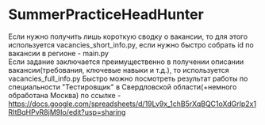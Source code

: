 # SummerPracticeHeadHunter
  Если нужно получить лишь короткую сводку о вакансии, то для этого используется vacancies_short_info.py, если нужно быстро собрать id по вакансии в регионе - main.py  
  Если задание заключается преимущественно в получении описании вакансии(требования, ключевые навыки и т.д.), то используется vacancies_full_info.py
  Быстро можно посмотреть результат работы по специальности "Тестировщик" в Свердловской области(+немного обработана Москва) по ссылке - https://docs.google.com/spreadsheets/d/19Lv9x_1chB5rXqBQC1oXdGrIp2x1RItBqHPvR8jM9Io/edit?usp=sharing
